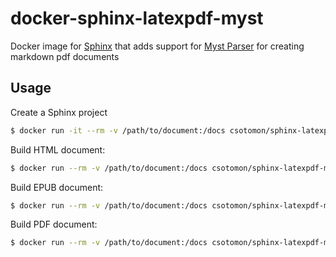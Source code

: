 # docker-sphinx-latexpdf-myst

Docker image for [Sphinx](https://www.sphinx-doc.org/) that adds support for [Myst Parser](https://myst-parser.readthedocs.io/en/latest/) for creating markdown pdf documents

## Usage

Create a Sphinx project

```sh
$ docker run -it --rm -v /path/to/document:/docs csotomon/sphinx-latexpdf-myst sphinx-quickstart
```

Build HTML document:
```sh
$ docker run --rm -v /path/to/document:/docs csotomon/sphinx-latexpdf-myst make html
```

Build EPUB document:
```sh
$ docker run --rm -v /path/to/document:/docs csotomon/sphinx-latexpdf-myst make epub
```

Build PDF document:
```sh
$ docker run --rm -v /path/to/document:/docs csotomon/sphinx-latexpdf-myst-latexpdf make latexpdf
```